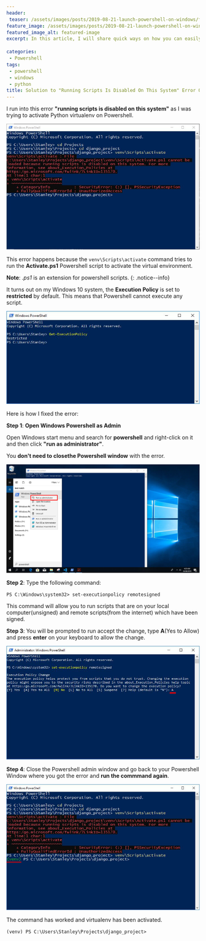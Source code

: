 ```yaml
---
header:
 teaser: /assets/images/posts/2019-08-21-launch-powershell-on-windows/featured-image.jpg
feature_image: /assets/images/posts/2019-08-21-launch-powershell-on-windows/featured-image.jpg
featured_image_alt: featured-image
excerpt: In this article, I will share quick ways on how you can easily open Powershell on Windows 10.

categories:
 - Powershell
tags:
 - powershell
 - windows
 - python
title: Solution to "Running Scripts Is Disabled On This System" Error On Powershell
---
```


I run into this error **"running scripts is disabled on this system"**  as I was trying to activate  Python virtualenv on Powershell.

 ![running scripts disabled](/assets/images/posts/2019-08-22-running-scripts-is-disabled-on-this-system-powershell/error.jpg)

This error happens because the `venv\Scripts\activate` command tries to run the **Activate.ps1** Powershell script to activate the virtual environment. 

**Note**: *.ps1* is an extension for powershell scripts.
{: .notice--info}

It turns out on my Windows 10 system, the **Execution Policy** is set to **restricted** by default. This means that Powershell cannot execute any script. 

 ![get execution policy](/assets/images/posts/2019-08-22-running-scripts-is-disabled-on-this-system-powershell/get-execution-policy.jpg)

Here is how I fixed the error:

**Step 1**: **Open Windows Powershell as Admin**

Open Windows start menu and search for **powershell** and right-click on it and then click **"run as administrator"**.

 You **don't need to closethe Powershell window** with the error.

 ![get execution policy](/assets/images/posts/2019-08-22-running-scripts-is-disabled-on-this-system-powershell/powershell-admin.jpg)

**Step 2**: Type the following command:

```
PS C:\Windows\system32> set-executionpolicy remotesigned
```

This command will allow you to run scripts that are on your local computer(unsigned) and remote scripts(from the internet) which have been signed.

**Step 3**: You will be prompted to run accept the change, type **A**(Yes to Allow)  and press **enter** on your keyboard to allow the change.

 ![execution policy change](/assets/images/posts/2019-08-22-running-scripts-is-disabled-on-this-system-powershell/execution-policy-change.jpg)


**Step 4**: Close the Powershell admin window and  go back to your Powershell Window where you got the error and **run the commmand again**.

 ![virtualenv works](/assets/images/posts/2019-08-22-running-scripts-is-disabled-on-this-system-powershell/virtualenv-works.jpg)


The command has worked and virtualenv has been activated.
```
(venv) PS C:\Users\Stanley\Projects\django_project>
```